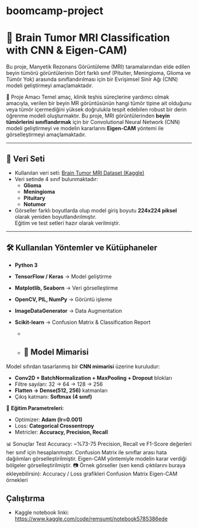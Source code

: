 # boomcamp-project
# 🧠 Brain Tumor MRI Classification with CNN & Eigen-CAM)
Bu proje, Manyetik Rezonans Görüntüleme (MRI) taramalarından elde edilen beyin tümörü görüntülerinin Dört farklı sınıf (Pituiter, Meningioma, Glioma ve Tümör Yok) arasında sınıflandırılması için bir Evrişimsel Sinir Ağı (CNN) modeli geliştirmeyi amaçlamaktadır.

🎯 Proje Amacı
Temel amaç, klinik teşhis süreçlerine yardımcı olmak amacıyla, verilen bir beyin MR görüntüsünün hangi tümör tipine ait olduğunu veya tümör içermediğini yüksek doğrulukla tespit edebilen robust bir derin öğrenme modeli oluşturmaktır.
Bu proje, MRI görüntülerinden **beyin tümörlerini sınıflandırmak** için bir Convolutional Neural Network (CNN) modeli geliştirmeyi ve modelin kararlarını **Eigen-CAM** yöntemi ile görselleştirmeyi amaçlamaktadır.  

---

## 📂 Veri Seti
- Kullanılan veri seti: [Brain Tumor MRI Dataset (Kaggle)](https://www.kaggle.com/datasets)  
- Veri setinde 4 sınıf bulunmaktadır:
  - **Glioma**
  - **Meningioma**
  - **Pituitary**
  - **Notumor**
- Görseller farklı boyutlarda olup model giriş boyutu **224x224 piksel** olarak yeniden boyutlandırılmıştır.  
Eğitim ve test setleri hazır olarak verilmiştir.  

---

## 🛠️ Kullanılan Yöntemler ve Kütüphaneler
- **Python 3**  
- **TensorFlow / Keras** → Model geliştirme  
- **Matplotlib, Seaborn** → Veri görselleştirme  
- **OpenCV, PIL, NumPy** → Görüntü işleme  
- **ImageDataGenerator** → Data Augmentation  
- **Scikit-learn** → Confusion Matrix & Classification Report  

 
  - 
  - ## 🧩 Model Mimarisi
Model sıfırdan tasarlanmış bir **CNN mimarisi** üzerine kuruludur:

- **Conv2D + BatchNormalization + MaxPooling + Dropout** blokları  
- Filtre sayıları: 32 → 64 → 128 → 256  
- **Flatten → Dense(512, 256)** katmanları  
- Çıkış katmanı: **Softmax (4 sınıf)**  

📌 **Eğitim Parametreleri:**  
- Optimizer: **Adam (lr=0.001)**  
- Loss: **Categorical Crossentropy**  
- Metricler: **Accuracy, Precision, Recall**  


📊 Sonuçlar
Test Accuracy: ~%73-75
Precision, Recall ve F1-Score değerleri her sınıf için hesaplanmıştır.
Confusion Matrix ile sınıflar arası hata dağılımları görselleştirilmiştir.
Eigen-CAM yöntemiyle modelin karar verdiği bölgeler görselleştirilmiştir.
📷 Örnek görseller (sen kendi çıktılarını buraya ekleyebilirsin):
Accuracy / Loss grafikleri
Confusion Matrix
Eigen-CAM örnekleri

## Çalıştırma
- Kaggle notebook linki: https://www.kaggle.com/code/remsumt/notebook5785386ede


